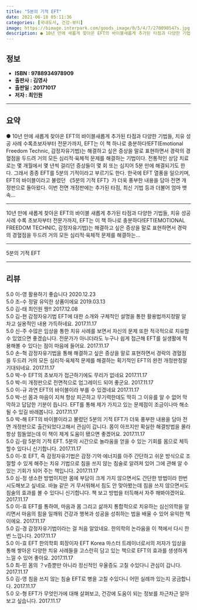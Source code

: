 ```yaml
---
title: "5분의 기적 EFT"
date: 2021-06-18 05:11:36
categories: [국내도서, 건강-뷰티]
image: https://bimage.interpark.com/goods_image/0/5/4/7/270090547s.jpg
description: ● 10년 만에 새롭게 찾아온 EFT의 바이블새롭게 추가된 타점과 다양한 기법들, 치유 성공 사례 수록초보자부터 전문가까지, EFT는 이 책 하나로 충분하다!EFT(Emotional Freedom Technic, 감정자유기법)는 해결하고 싶은 증상을 말로 표현하면서 경락의 경혈점을 두
---
```


## **정보**

- **ISBN : 9788934978909**
- **출판사 : 김영사**
- **출판일 : 20171017**
- **저자 : 최인원**

------



## **요약**

●  10년 만에 새롭게 찾아온 EFT의 바이블새롭게 추가된 타점과 다양한 기법들, 치유 성공 사례 수록초보자부터 전문가까지, EFT는 이 책 하나로 충분하다!EFT(Emotional Freedom Technic, 감정자유기법)는 해결하고 싶은 증상을 말로 표현하면서 경락의 경혈점을 두드려 거의 모든 심리적·육체적 문제를 해결하는 기법이다. 전통적인 상담 치료로는 몇 개월에서 몇 년씩 걸리던 증상들이 몇 회 또는 심지어 5분 만에 해결되기도 한다. 그래서 종종 EFT를 5분의 기적이라고 부르기도 한다. 한국에 EFT 열풍을 일으키며, EFT의 바이블이라고 불렸던 《5분의 기적 EFT》가 더욱 풍부한 내용을 담아 전면 개정판으로 돌아왔다. 이번 전면 개정판에는 추가된 타점, 최신 기법 등과 더불어 엄마 뱃속...

------

10년 만에 새롭게 찾아온 EFT의 바이블
새롭게 추가된 타점과 다양한 기법들, 치유 성공 사례 수록
초보자부터 전문가까지, EFT는 이 책 하나로 충분하다!EFT(EMOTIONAL FREEDOM TECHNIC, 감정자유기법)는 해결하고 싶은 증상을 말로 표현하면서 경락의 경혈점을 두드려 거의 모든 심리적·육체적 문제를 해결하는... 

------


5분의 기적 EFT 

------


## **리뷰** 

5.0 이-영 활용하기 좋습니다 2020.12.23 <br/>5.0 조-수 정말 유익한 상품이에요  2019.03.13 <br/>5.0 김-태 최인원 짱!! 2017.12.08 <br/>5.0 김-현 감정자유기법 EFT에 대한 소개와 구체적인 설명을 통한 활용법까지정말 알차고 실용적인 내용 가득하네요. 2017.11.17 <br/>5.0 신-주 수많은 임상을 통한 치유 사례를 보면서 자신의 문제 또한 적극적으로 치유할 수 있었으면 좋겠습니다. 전문가가 아니더라도 누구나 쉽게 접근해 EFT를 실생활에 적용해볼 수 있다는 점이 마음에 들어요. 2017.11.17 <br/>5.0 손-혁 감정자유기법을 통해 해결하고 싶은 증상을 말로 표현하면서 경락의 경혈점을 두드려 거의 모든 심리적·육체적 문제를 해결하는 획기적인 EFT의 완전 개정판정말 기대되네요. 2017.11.17 <br/>5.0 박-수 EFT의 초보자가 접근하기에도 무리가 없네요 2017.11.17 <br/>5.0 박-미 개정판으로 전면적으로 업그레이드 되어 좋군요. 2017.11.17 <br/>5.0 이-규 과연 EFT의 바이블이라 부를 수 있겠네요 2017.11.17 <br/>5.0 박-선 몸과 마음이 지쳐 항상 피곤하고 무기력한데도 딱히 그 이유를 알 수 없어 막막하고 답답한 기분이 듭니다. EFT를 통해 제가 가지고 있는 문제점이 조금이나마 해소될 수 있길 바래봅니다. 2017.11.17 <br/>5.0 박-해 EFT의 바이블이라고 불렸던 5분의 기적 EFT가 더욱 풍부한 내용을 담아 전면 개정판으로 출간되었다고해서 관심이 갑니다. 몸이 아프지만 확실한 해결방법을 몰라 항상 힘들었는데 이 책이 제게 도움이 됐으면 좋겠어요. 2017.11.17 <br/>5.0 김-람 5분의 기적 EFT. 5분의 시간으로 놀라움을 얻을 수 있는 기회를 몸으로 체득할수 있다니 신기합니다. 2017.11.17 <br/>5.0 이-호 EFT, 즉 감정자유기법은 감정·기억·에너지를 아주 간단하고 쉬운 방식으로 조절할 수 있게 해주는 치유 기법으로 침을 쓰지 않는 침술로 알려져 있어 그에 관해 알 수 있는 기회가 되어 주는 책입니다. 2017.11.17 <br/>5.0 심-정 생소한 방법이지만 몸에 부담이 크게 가지 않으면서도 간단한 방법이라 한번 시도해보고 싶네요. 바늘 같은 거 무서워해서 침도 안 맞아봤는데 침을 쓰지 않으면서도 침술의 효과를 볼 수 있다니 신기합니다. 책 보고 방법을 터득해서 자주 해봐야겠어요. 2017.11.17 <br/>5.0 이-효 EFT를 통하여, 마음과 몸 그리고 삶까지 통합적으로 치유하는 심신의학을 알리면서 마음의 힘을 일깨워 건강과 행복과 성공을 성취하는 법을 배울 수 있어 유익한 책이에요. 2017.11.17 <br/>5.0 김-경 감정자유기법이라는 걸 처음 알았네요. 한의학의 논라움을 이 책에서 다시 한번 느낍니다. 2017.11.17 <br/>5.0 이-효 EFT 한의학회 회장이자 EFT Korea 마스터 트레이너로서의 저자가 임상을 통해 쌓아온 다양한 치유 사례들을 고스란히 담고 있는 책으로 EFT의 효과를 생생하게 느낄 수 있어 좋아요. 2017.11.17 <br/>5.0 최-민 몸의 ？v증뿐만 아니라 정신적인 우울증도 고칠 수있다니 관심이 갑니다. 2017.11.17 <br/>5.0 김-영 침을 쓰지 않는 침술 EFT로 병을 고칠 수있다니 어떤 실례까 있는지 궁금합니다. 2017.11.17 <br/>5.0 오-형 EFT가 무엇인가에 대해 살펴보고, 건강에 도움이 되는 정보를 차근차근 알아보고 싶습니다. 2017.11.17 <br/>